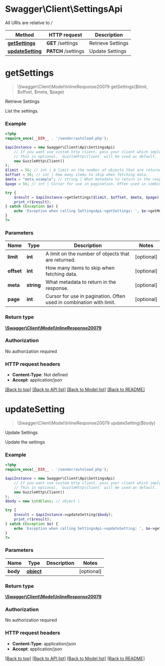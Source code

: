 # Swagger\Client\SettingsApi

All URIs are relative to */*

Method | HTTP request | Description
------------- | ------------- | -------------
[**getSettings**](SettingsApi.md#getsettings) | **GET** /settings | Retrieve Settings
[**updateSetting**](SettingsApi.md#updatesetting) | **PATCH** /settings | Update Settings

# **getSettings**
> \Swagger\Client\Model\InlineResponse20079 getSettings($limit, $offset, $meta, $page)

Retrieve Settings

List the settings.

### Example
```php
<?php
require_once(__DIR__ . '/vendor/autoload.php');

$apiInstance = new Swagger\Client\Api\SettingsApi(
    // If you want use custom http client, pass your client which implements `GuzzleHttp\ClientInterface`.
    // This is optional, `GuzzleHttp\Client` will be used as default.
    new GuzzleHttp\Client()
);
$limit = 56; // int | A limit on the number of objects that are returned.
$offset = 56; // int | How many items to skip when fetching data.
$meta = "meta_example"; // string | What metadata to return in the response.
$page = 56; // int | Cursor for use in pagination. Often used in combination with limit.

try {
    $result = $apiInstance->getSettings($limit, $offset, $meta, $page);
    print_r($result);
} catch (Exception $e) {
    echo 'Exception when calling SettingsApi->getSettings: ', $e->getMessage(), PHP_EOL;
}
?>
```

### Parameters

Name | Type | Description  | Notes
------------- | ------------- | ------------- | -------------
 **limit** | **int**| A limit on the number of objects that are returned. | [optional]
 **offset** | **int**| How many items to skip when fetching data. | [optional]
 **meta** | **string**| What metadata to return in the response. | [optional]
 **page** | **int**| Cursor for use in pagination. Often used in combination with limit. | [optional]

### Return type

[**\Swagger\Client\Model\InlineResponse20079**](../Model/InlineResponse20079.md)

### Authorization

No authorization required

### HTTP request headers

 - **Content-Type**: Not defined
 - **Accept**: application/json

[[Back to top]](#) [[Back to API list]](../../README.md#documentation-for-api-endpoints) [[Back to Model list]](../../README.md#documentation-for-models) [[Back to README]](../../README.md)

# **updateSetting**
> \Swagger\Client\Model\InlineResponse20079 updateSetting($body)

Update Settings

Update the settings

### Example
```php
<?php
require_once(__DIR__ . '/vendor/autoload.php');

$apiInstance = new Swagger\Client\Api\SettingsApi(
    // If you want use custom http client, pass your client which implements `GuzzleHttp\ClientInterface`.
    // This is optional, `GuzzleHttp\Client` will be used as default.
    new GuzzleHttp\Client()
);
$body = new \stdClass; // object | 

try {
    $result = $apiInstance->updateSetting($body);
    print_r($result);
} catch (Exception $e) {
    echo 'Exception when calling SettingsApi->updateSetting: ', $e->getMessage(), PHP_EOL;
}
?>
```

### Parameters

Name | Type | Description  | Notes
------------- | ------------- | ------------- | -------------
 **body** | [**object**](../Model/object.md)|  | [optional]

### Return type

[**\Swagger\Client\Model\InlineResponse20079**](../Model/InlineResponse20079.md)

### Authorization

No authorization required

### HTTP request headers

 - **Content-Type**: application/json
 - **Accept**: application/json

[[Back to top]](#) [[Back to API list]](../../README.md#documentation-for-api-endpoints) [[Back to Model list]](../../README.md#documentation-for-models) [[Back to README]](../../README.md)

